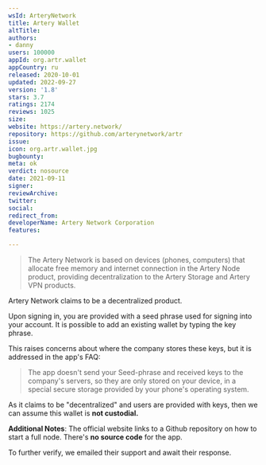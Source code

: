```yaml
---
wsId: ArteryNetwork
title: Artery Wallet
altTitle: 
authors:
- danny
users: 100000
appId: org.artr.wallet
appCountry: ru
released: 2020-10-01
updated: 2022-09-27
version: '1.8'
stars: 3.7
ratings: 2174
reviews: 1025
size: 
website: https://artery.network/
repository: https://github.com/arterynetwork/artr
issue: 
icon: org.artr.wallet.jpg
bugbounty: 
meta: ok
verdict: nosource
date: 2021-09-11
signer: 
reviewArchive: 
twitter: 
social: 
redirect_from: 
developerName: Artery Network Corporation
features: 

---
```


> The Artery Network is based on devices (phones, computers) that allocate free memory and internet connection in the Artery Node product, providing decentralization to the Artery Storage and Artery VPN products.

Artery Network claims to be a decentralized product.

Upon signing in, you are provided with a seed phrase used for signing into your account. It is possible to add an existing wallet by typing the key phrase.

This raises concerns about where the company stores these keys, but it is addressed in the app's FAQ:

> The app doesn't send your Seed-phrase and received keys to the company's servers, so they are only stored on your device, in a special secure storage provided by your phone's operating system.

As it claims to be "decentralized" and users are provided with keys, then we can assume this wallet is **not custodial.** 

**Additional Notes**:
The official website links to a Github repository on how to start a full node. There's **no source code** for the app.

To further verify, we emailed their support and await their response.